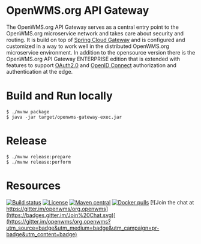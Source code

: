 # OpenWMS.org API Gateway
The OpenWMS.org API Gateway serves as a central entry point to the OpenWMS.org microservice network and takes care about security and
routing. It is build on top of [Spring Cloud Gateway](https://spring.io/projects/spring-cloud-gateway/) and is configured and customized in
a way to work well in the distributed OpenWMS.org microservice environment. In addition to the opensource version there is the OpenWMS.org
API Gateway ENTERPRISE edition that is extended with features to support [OAuth2.0](https://datatracker.ietf.org/doc/html/rfc6749) and
[OpenID Connect](https://openid.net/developers/how-connect-works/) authorization and authentication at the edge.

# Build and Run locally
```
$ ./mvnw package
$ java -jar target/openwms-gateway-exec.jar 
```

# Release
```
$ ./mvnw release:prepare
$ ./mvnw release:perform
```

# Resources
[![Build status](https://github.com/spring-labs/org.openwms.gateway/actions/workflows/master-build.yml/badge.svg)](https://github.com/spring-labs/org.openwms.gateway/actions/workflows/master-build.yml)
[![License](https://img.shields.io/badge/License-Apache%202.0-blue.svg)](LICENSE)
[![Maven central](https://img.shields.io/maven-central/v/org.openwms/org.openwms.gateway)](https://search.maven.org/search?q=a:org.openwms.gateway)
[![Docker pulls](https://img.shields.io/docker/pulls/interface21/openwms-gateway)](https://hub.docker.com/r/interface21/openwms-gateway)
[![Join the chat at https://gitter.im/openwms/org.openwms](https://badges.gitter.im/Join%20Chat.svg)](https://gitter.im/openwms/org.openwms?utm_source=badge&utm_medium=badge&utm_campaign=pr-badge&utm_content=badge)
